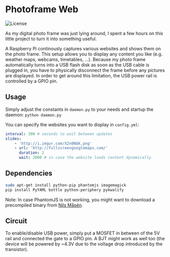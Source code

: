 # Photoframe Web

![License](https://img.shields.io/github/license/george-hopkins/photoframe-web.svg)

As my digital photo frame was just lying around, I spent a few hours on this little project to turn it into something useful.

A Raspberry Pi continously captures various websites and shows them on the photo frame. This setup allows you to display any content you like (e.g. weather maps, webcams, timetables, ...). Because my photo frame automatically turns into a USB flash disk as soon as the USB cable is plugged in, you have to physically disconnect the frame before any pictures are displayed. In order to get around this limitation, the USB power rail is controlled by a GPIO pin.

## Usage

Simply adjust the constants in `daemon.py` to your needs and startup the daemon: `python daemon.py`

You can specify the websites you want to display in `config.yml`:

```yaml
interval: 300 # seconds to wait between updates
slides:
    - 'http://i.imgur.com/X2n0NGK.png'
    - url: 'http://fullscreengooglemaps.com/'
      duration: 2
      wait: 2000 # in case the website loads content dynamically
```

## Dependencies

```bash
sudo apt-get install python-pip phantomjs imagemagick
pip install PyYAML bottle python-periphery pykwalify
```

Note: In case PhantomJS is not working, you might want to download a precompiled binary from [Nils Måsén](https://github.com/piksel/phantomjs-raspberrypi).

## Circuit

To enable/disable USB power, simply put a MOSFET in between of the 5V rail and connected the gate to a GPIO pin. A BJT might work as well too (the device will be powered by ~4.3V due to the voltage drop introduced by the transistor).
